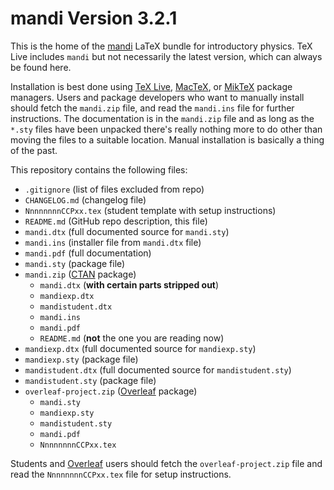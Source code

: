 # mandi Version 3.2.1

This is the home of the [mandi](https://github.com/heafnerj/mandi) LaTeX 
bundle for introductory physics. TeX Live includes `mandi` but not necessarily 
the latest version, which can always be found here.

Installation is best done using [TeX Live](https://www.tug.org/texlive/),
[MacTeX](https://www.tug.org/mactex/), or [MikTeX](https://miktex.org/) package 
managers. Users and package developers who want to manually install should fetch
the `mandi.zip` file, and read the `mandi.ins` file for further instructions. 
The documentation is in the `mandi.zip` file and as long as the `*.sty` files 
have been unpacked there's really nothing more to do other than moving the files 
to a suitable location. Manual installation is basically a thing of the past.

This repository contains the following files:
- `.gitignore` (list of files excluded from repo)
- `CHANGELOG.md` (changelog file)
- `NnnnnnnnCCPxx.tex` (student template with setup instructions)
- `README.md` (GitHub repo description, this file)
- `mandi.dtx` (full documented source for `mandi.sty`)
- `mandi.ins` (installer file from `mandi.dtx` file)
- `mandi.pdf` (full documentation)           
- `mandi.sty` (package file)
- `mandi.zip` ([CTAN](https://www.ctan.org/pkg/mandi) package)
    - `mandi.dtx` (**with certain parts stripped out**)
    - `mandiexp.dtx`
    - `mandistudent.dtx`
    - `mandi.ins`
    - `mandi.pdf`
    - `README.md` (**not** the one you are reading now)
- `mandiexp.dtx` (full documented source for `mandiexp.sty`)
- `mandiexp.sty` (package file)
- `mandistudent.dtx` (full documented source for `mandistudent.sty`)
- `mandistudent.sty` (package file)
- `overleaf-project.zip` ([Overleaf](https://www.overleaf.com) package)
    - `mandi.sty`
    - `mandiexp.sty`
    - `mandistudent.sty`
    - `mandi.pdf`
    - `NnnnnnnnCCPxx.tex`

Students and [Overleaf](https://www.overleaf.com) users should fetch the 
`overleaf-project.zip` file and read the `NnnnnnnnCCPxx.tex` file for setup 
instructions.
